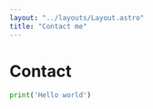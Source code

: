 ```yaml
---
layout: "../layouts/Layout.astro"
title: "Contact me"
---
```


# Contact

```python
print('Hello world')
```
